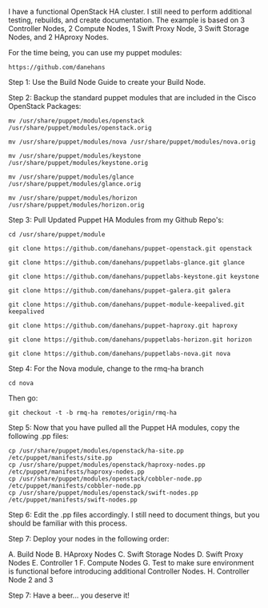 I have a functional OpenStack HA cluster.  I still need to perform additional testing, rebuilds, and create documentation.  The example is based on 3 Controller Nodes, 2 Compute Nodes, 1 Swift Proxy Node, 3 Swift Storage Nodes, and 2 HAproxy Nodes.

For the time being, you can use my puppet modules:

    https://github.com/danehans

Step 1: Use the Build Node Guide to create your Build Node.  

Step 2: Backup the standard puppet modules that are included in the Cisco OpenStack Packages:

    mv /usr/share/puppet/modules/openstack /usr/share/puppet/modules/openstack.orig
    
    mv /usr/share/puppet/modules/nova /usr/share/puppet/modules/nova.orig
  
    mv /usr/share/puppet/modules/keystone /usr/share/puppet/modules/keystone.orig
  
    mv /usr/share/puppet/modules/glance /usr/share/puppet/modules/glance.orig
  
    mv /usr/share/puppet/modules/horizon /usr/share/puppet/modules/horizon.orig

Step 3: Pull Updated Puppet HA Modules from my Github Repo's:

    cd /usr/share/puppet/module
  
    git clone https://github.com/danehans/puppet-openstack.git openstack
  
    git clone https://github.com/danehans/puppetlabs-glance.git glance
  
    git clone https://github.com/danehans/puppetlabs-keystone.git keystone
  
    git clone https://github.com/danehans/puppet-galera.git galera
  
    git clone https://github.com/danehans/puppet-module-keepalived.git keepalived
  
    git clone https://github.com/danehans/puppet-haproxy.git haproxy
  
    git clone https://github.com/danehans/puppetlabs-horizon.git horizon
  
    git clone https://github.com/danehans/puppetlabs-nova.git nova

Step 4: For the Nova module, change to the rmq-ha branch

    cd nova

Then go:

    git checkout -t -b rmq-ha remotes/origin/rmq-ha
 
Step 5: Now that you have pulled all the Puppet HA modules, copy the following .pp files:
 
    cp /usr/share/puppet/modules/openstack/ha-site.pp /etc/puppet/manifests/site.pp
    cp /usr/share/puppet/modules/openstack/haproxy-nodes.pp /etc/puppet/manifests/haproxy-nodes.pp
    cp /usr/share/puppet/modules/openstack/cobbler-node.pp /etc/puppet/manifests/cobbler-node.pp
    cp /usr/share/puppet/modules/openstack/swift-nodes.pp /etc/puppet/manifests/swift-nodes.pp

Step 6: Edit the .pp files accordingly.  I still need to document things, but you should be familiar with this process.

Step 7: Deploy your nodes in the following order:

 A. Build Node
 B. HAproxy Nodes
 C. Swift Storage Nodes
 D. Swift Proxy Nodes
 E. Controller 1
 F. Compute Nodes
 G. Test to make sure environment is functional before introducing additional Controller Nodes.
 H. Controller Node 2 and 3
 
Step 7: Have a beer... you deserve it! 
 
